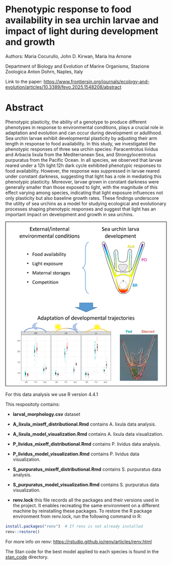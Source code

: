 # Phenotypic response to food availability in sea urchin larvae and impact of light during development and growth

Authors: Maria Cocurullo, John D. Kirwan, Maria Ina Arnone
 
Department of Biology and Evolution of Marine Organisms, Stazione Zoologica Anton Dohrn, Naples, Italy

Link to the paper: https://www.frontiersin.org/journals/ecology-and-evolution/articles/10.3389/fevo.2025.1548208/abstract 

# Abstract

Phenotypic plasticity, the ability of a genotype to produce different phenotypes in response to environmental conditions, plays a crucial role in adaptation and evolution and can occur during development or adulthood. Sea urchin larvae exhibit developmental plasticity by adjusting their arm length in response to food availability. In this study, we investigated the phenotypic responses of three sea urchin species: Paracentrotus lividus and Arbacia lixula from the Mediterranean Sea, and Strongylocentrotus purpuratus from the Pacific Ocean.  In all species, we observed that larvae reared under a 12h light:12h dark cycle exhibited phenotypic responses to food availability. However, the response was suppressed in larvae reared under constant darkness, suggesting that light has a role in mediating this phenotypic plasticity. Moreover, larvae grown in constant darkness were generally smaller than those exposed to light, with the magnitude of this effect varying among species, indicating that light exposure influences not only plasticity but also baseline growth rates. These findings underscore the utility of sea urchins as a model for studying ecological and evolutionary processes shaping phenotypic responses and suggest that light has an important impact on development and growth in sea urchins.

![](img/Grap_abstract.png)

For this data analysis we use R version 4.4.1

This respositoty contains:

- **larval_morphology.csv** dataset

- **A_lixula_mixeff_distributional.Rmd** contains A. lixula data analysis. 

- **A_lixula_model_visualization.Rmd** contains A. lixula data visualization. 

- **P_lividus_mixeff_distributional.Rmd** contains P. lividus data analysis. 

- **P_lividus_model_visualization.Rmd** contains P. lividus data visualization.

- **S_purpuratus_mixeff_distributional.Rmd** contains S. purpuratus data analysis. 

- **S_purpuratus_model_visualization.Rmd** contains S. purpuratus data visualization.
  
- **renv.lock** this file records all the packages and their versions used in the project. It enables recreating the same environment on a different machine by reinstalling these packages. To restore the R package environment from renv.lock, run the following command in R:
```r
install.packages("renv")  # If renv is not already installed
renv::restore()
```
For more info on renv: https://rstudio.github.io/renv/articles/renv.html

The Stan code for the best model applied to each species is found in the [stan_code](/stan_code/) directory.
